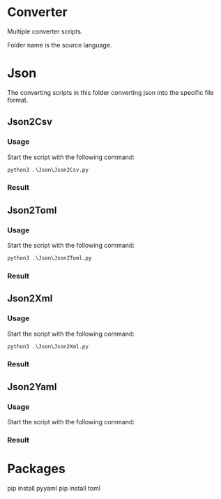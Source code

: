 # Converter

Multiple converter scripts. 

Folder name is the source language.
##

# Json

The converting scripts in this folder converting json into the specific file format.

## Json2Csv

### Usage

Start the script with the following command:

```cmd
python3 .\Json\Json2Csv.py
```

### Result

## Json2Toml

### Usage

Start the script with the following command:

```cmd
python3 .\Json\Json2Toml.py
```

### Result

## Json2Xml

### Usage

Start the script with the following command:

```cmd
python3 .\Json\Json2Xml.py
```

### Result

## Json2Yaml

### Usage

Start the script with the following command:

### Result

# Packages

pip install pyyaml
pip install toml